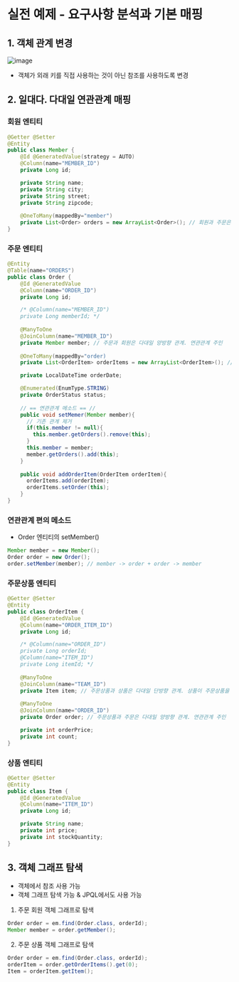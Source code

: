 # 실전 예제 - 요구사항 분석과 기본 매핑
## 1. 객체 관계 변경
![image](https://user-images.githubusercontent.com/68958749/170737037-86fda658-dd53-443d-859a-e26748b8d61e.png)
* 객체가 외래 키를 직접 사용하는 것이 아닌 참조를 사용하도록 변경

## 2. 일대다. 다대일 연관관계 매핑

### 회원 엔티티
```java
@Getter @Setter
@Entity
public class Member {
    @Id @GeneratedValue(strategy = AUTO)
    @Column(name="MEMBER_ID")
    private Long id;

    private String name;
    private String city;
    private String street;
    private String zipcode;
    
    @OneToMany(mappedBy="member")
    private List<Order> orders = new ArrayList<Order>(); // 회원과 주문은 일대다 관계
}
```

### 주문 엔티티
```java
@Entity
@Table(name="ORDERS")
public class Order {
    @Id @GeneratedValue
    @Column(name="ORDER_ID")
    private Long id;

    /* @Column(name="MEMBER_ID")
    private Long memberId; */
    
    @ManyToOne
    @JoinColumn(name="MEMBER_ID")
    private Member member; // 주문과 회원은 다대일 양방향 관계. 연관관계 주인
    
    @OneToMany(mappedBy="order)
    private List<OrderItem> orderItems = new ArrayList<OrderItem>(); // 주문과 주문상품은 일대다 양방향 관계

    private LocalDateTime orderDate;

    @Enumerated(EnumType.STRING)
    private OrderStatus status;
    
    // == 연관관계 메소드 == //
    public void setMemer(Member member){
      // 기존 관계 제거
      if(this.member != null){
        this.member.getOrders().remove(this);
      }
      this.member = member;
      member.getOrders().add(this);
    }
    
    public void addOrderItem(OrderItem orderItem){
      orderItems.add(orderItem);
      orderItems.setOrder(this);
    }
}
```
### 연관관계 편의 메소드
* Order 엔티티의 setMember()
```java
Member member = new Member();
Order order = new Order();
order.setMember(member); // member -> order + order -> member
```

### 주문상품 엔티티
```java
@Getter @Setter
@Entity
public class OrderItem {
    @Id @GeneratedValue
    @Column(name="ORDER_ITEM_ID")
    private Long id;

    /* @Column(name="ORDER_ID")
    private Long orderId;
    @Column(name="ITEM_ID")
    private Long itemId; */
    
    @ManyToOne
    @JoinColumn(name="TEAM_ID")
    private Item item; // 주문상품과 상품은 다대일 단방향 관계. 상품이 주문상품을 참조할 일이 거의 없다는 비즈니스 요구사항을 토대로함
    
    @ManyToOne
    @JoinColumn(name="ORDER_ID")
    private Order order; // 주문상품과 주문은 다대일 양방향 관계. 연관관계 주인

    private int orderPrice;
    private int count;
}
```

### 상품 엔티티
```java
@Getter @Setter
@Entity
public class Item {
    @Id @GeneratedValue
    @Column(name="ITEM_ID")
    private Long id;

    private String name;
    private int price;
    private int stockQuantity;
}
```
## 3. 객체 그래프 탐색
* 객체에서 참조 사용 가능
* 객체 그래프 탐색 가능 & JPQL에서도 사용 가능
1. 주문 회원 객체 그래프로 탐색
```java
Order order = em.find(Order.class, orderId);
Member member = order.getMember();
```
2. 주문 상품 객체 그래프로 탐색
```java
Order order = em.find(Order.class, orderId);
orderItem = order.getOrderItems().get(0);
Item = orderItem.getItem();
```
